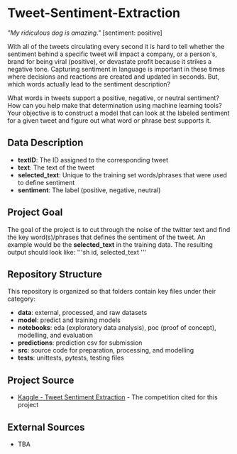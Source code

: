 # Tweet-Sentiment-Extraction

*"My ridiculous dog is amazing."* [sentiment: positive]

With all of the tweets circulating every second it is hard to tell whether the sentiment behind a specific tweet will impact a company, or a person's, brand for being viral (positive), or devastate profit because it strikes a negative tone. Capturing sentiment in language is important in these times where decisions and reactions are created and updated in seconds. But, which words actually lead to the sentiment description?

What words in tweets support a positive, negative, or neutral sentiment? How can you help make that determination using machine learning tools? Your objective is to construct a model that can look at the labeled sentiment for a given tweet and figure out what word or phrase best supports it. 

## Data Description

* **textID**: The ID assigned to the corresponding tweet
* **text**: The text of the tweet
* **selected_text**: Unique to the training set words/phrases that were used to define sentiment
* **sentiment**: The label (positive, negative, neutral)

## Project Goal
The goal of the project is to cut through the noise of the twitter text and find the key word(s)/phrases that defines the sentiment of the tweet. An example would be the **selected_text** in the training data. The resulting output should look like:
'''sh
id, selected_text
'''

## Repository Structure

This repository is organized so that folders contain key files under their category:

* **data**: external, processed, and raw datasets
* **model**: predict and training models
* **notebooks**: eda (exploratory data analysis), poc (proof of concept), modelling, and evaluation
* **predictions**: prediction csv for submission
* **src**: source code for preparation, processing, and modelling
* **tests**: unittests, pytests, testing files

## Project Source

* [Kaggle - Tweet Sentiment Extraction](https://www.kaggle.com/c/tweet-sentiment-extraction/overview) - The competition cited for this project

## External Sources
* TBA
